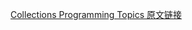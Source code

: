 [Collections Programming Topics 原文链接](https://developer.apple.com/library/content/documentation/Cocoa/Conceptual/Collections/Collections.html#//apple_ref/doc/uid/10000034i)